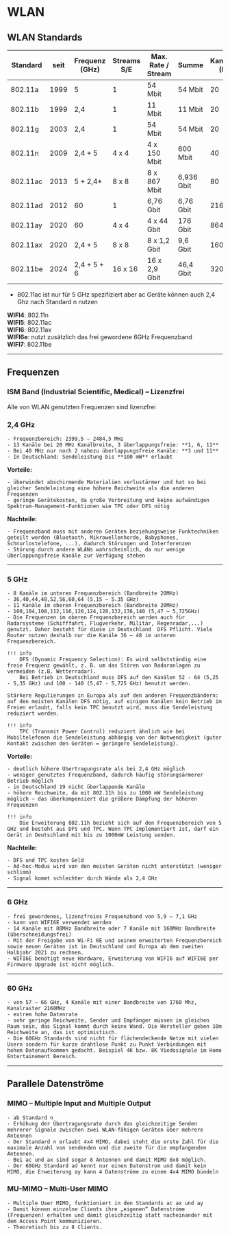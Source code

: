 # WLAN

## WLAN Standards

| Standard   | seit | Frequenz (GHz)   | Streams S/E  | Max. Rate / Stream  | Summe        | Kanalbreite (MHz) |
|------------|------|------------------|--------------|---------------------|--------------|-------------------|
| 802.11a    | 1999 | 5                | 1            | 54 Mbit             | 54 Mbit      | 20                |
| 802.11b    | 1999 | 2,4              | 1            | 11 Mbit             | 11 Mbit      | 20                |
| 802.11g    | 2003 | 2,4              | 1            | 54 Mbit             | 54 Mbit      | 20                |
| 802.11n    | 2009 | 2,4 + 5          | 4 x 4        | 4 x 150 Mbit        | 600 Mbit     | 40                |
| 802.11ac   | 2013 | 5 + 2,4*         | 8 x 8        | 8 x 867 Mbit        | 6,936 Gbit   | 80                |
| 802.11ad   | 2012 | 60               | 1            | 6,76 Gbit           | 6,76 Gbit    | 2160              |
| 802.11ay   | 2020 | 60               | 4 x 4        | 4 x 44 Gbit         | 176 Gbit     | 8640              |
| 802.11ax   | 2020 | 2,4 + 5          | 8 x 8        | 8 x 1,2 Gbit        | 9,6 Gbit     | 160               |
| 802.11be   | 2024 | 2,4 + 5 + 6      | 16 x 16      | 16 x 2,9 Gbit       | 46,4 Gbit    | 320               |

* 802.11ac ist nur für 5 GHz spezifiziert aber ac Geräte können auch 2,4 Ghz nach Standard n nutzen  

**WIFI4**: 802.11n  
**WIFI5**: 802.11ac  
**WIFI6**: 802.11ax  
**WIFI6e**: nutzt zusätzlich das frei gewordene 6GHz Frequenzband  
**WIFI7**: 802.11be

---

## Frequenzen

### ISM Band (Industrial Scientific, Medical) – Lizenzfrei

Alle von WLAN genutzten Frequenzen sind lizenzfrei

### 2,4 GHz

    - Frequenzbereich: 2399,5 – 2484,5 MHz
    - 13 Kanäle bei 20 MHz Kanalbreite, 3 überlappungsfreie: **1, 6, 11**
    - Bei 40 MHz nur noch 2 nahezu überlappungsfreie Kanäle: **3 und 11**
    - In Deutschland: Sendeleistung bis **100 mW** erlaubt

**Vorteile:**

    - überwindet abschirmende Materialien verlustärmer und hat so bei gleicher Sendeleistung eine höhere Reichweite als die anderen Frequenzen
    - geringe Gerätekosten, da große Verbreitung und keine aufwändigen Spektrum-Management-Funktionen wie TPC oder DFS nötig

**Nachteile:**

    - Frequenzband muss mit anderen Geräten beziehungsweise Funktechniken geteilt werden (Bluetooth, Mikrowellenherde, Babyphones, Schnurlostelefone, ...), dadurch Störungen und Interferenzen
    - Störung durch andere WLANs wahrscheinlich, da nur wenige überlappungsfreie Kanäle zur Verfügung stehen

---

### 5 GHz

    - 8 Kanäle im unteren Frequenzbereich (Bandbreite 20MHz)
    - 36,40,44,48,52,56,60,64 (5,15 – 5.35 GHz)
    - 11 Kanäle im oberen Frequenzbereich (Bandbreite 20MHz)
    - 100,104,108,112,116,120,124,128,132,136,140 (5,47 – 5,725GHz)
    - Die Frequenzen im oberen Frequenzbereich werden auch für Radarsysteme (Schifffahrt, Flugverkehr, Militär, Regenradar,...) genutzt. Daher besteht für diese in Deutschland  DFS Pflicht. Viele Router nutzen deshalb nur die Kanäle 36 – 48 im unteren Frequenzbereich.

    !!! info
        DFS (Dynamic Frequency Selection): Es wird selbstständig eine freie Frequenz gewählt, z. B. um das Stören von Radaranlagen zu vermeiden (z.B. Wetterradar).
        Bei Betrieb in Deutschland muss DFS auf den Kanälen 52 - 64 (5,25 - 5,35 GHz) und 100 - 140 (5,47 - 5,725 GHz) benutzt werden.

    Stärkere Regulierungen in Europa als auf den anderen Frequenzbändern: auf den meisten Kanälen DFS nötig, auf einigen Kanälen kein Betrieb im Freien erlaubt, falls kein TPC benutzt wird, muss die Sendeleistung reduziert werden.

    !!! info
        TPC (Transmit Power Control) reduziert ähnlich wie bei Mobiltelefonen die Sendeleistung abhängig von der Notwendigkeit (guter Kontakt zwischen den Geräten = geringere Sendeleistung).

**Vorteile:**

    - deutlich höhere Übertragungsrate als bei 2,4 GHz möglich
    - weniger genutztes Frequenzband, dadurch häufig störungsärmerer Betrieb möglich
    - in Deutschland 19 nicht überlappende Kanäle
    - höhere Reichweite, da mit 802.11h bis zu 1000 mW Sendeleistung möglich – das überkompensiert die größere Dämpfung der höheren Frequenzen

    !!! info
        Die Erweiterung 802.11h bezieht sich auf den Frequenzbereich von 5 GHz und besteht aus DFS und TPC. Wenn TPC implementiert ist, darf ein Gerät in Deutschland mit bis zu 1000mW Leistung senden.

**Nachteile:**

    - DFS und TPC kosten Geld
    - Ad-hoc-Modus wird von den meisten Geräten nicht unterstützt (weniger schlimm)
    - Signal kommt schlechter durch Wände als 2,4 GHz

---

### 6 GHz

    - frei gewordenes, lizenzfreies Frequenzband von 5,9 – 7,1 GHz
    - kann von WIFI6E verwendet werden
    - 14 Kanäle mit 80MHz Bandbreite oder 7 Kanäle mit 160MHz Bandbreite (überschneidungsfrei)
    - Mit der Freigabe von Wi-Fi 6E und seinem erweiterten Frequenzbereich sowie neuen Geräten ist in Deutschland und Europa ab dem zweiten Halbjahr 2021 zu rechnen.
    - WIFI6E benötigt neue Hardware, Erweiterung von WIFI6 auf WIFI6E per Firmware Upgrade ist nicht möglich.

---

### 60 GHz

    - von 57 – 66 GHz, 4 Kanäle mit einer Bandbreite von 1760 Mhz, Kanalraster 2160MHz
    - extrem hohe Datenrate
    - sehr geringe Reichweite, Sender und Empfänger müssen im gleichen Raum sein, das Signal kommt durch keine Wand. Die Hersteller geben 10m Reichweite an, das ist optimistisch.
    - Die 60GHz Standards sind nicht für flächendeckende Netze mit vielen Usern sondern für kurze drahtlose Punkt zu Punkt Verbindungen mit hohem Datenaufkommen gedacht. Beispiel 4K bzw. 8K Viedosignale im Home Entertainement Bereich.

---

## Parallele Datenströme

### MIMO – Multiple Input and Multiple Output

    - ab Standard n
    - Erhöhung der Übertragungsrate durch das gleichzeitige Senden mehrerer Signale zwischen zwei WLAN-fähigen Geräten über mehrere Antennen
    - Der Standard n erlaubt 4x4 MIMO, dabei steht die erste Zahl für die maximale Anzahl von sendenden und die zweite für die empfangenden Antennen.
    - Bei ac und ax sind sogar 8 Antennen und damit MIMO 8x8 möglich.
    - Der 60GHz Standard ad kennt nur einen Datenstrom und damit kein MIMO, die Erweiterung ay kann 4 Datenströme zu einem 4x4 MIMO bündeln

### MU-MIMO – Multi-User MIMO

    - Multiple User MIMO, funktioniert in den Standards ac ax und ay
    - Damit können einzelne Clients ihre „eigenen“ Datenströme (Frequenzen) erhalten und damit gleichzeitig statt nacheinander mit dem Access Point kommunizieren.
    - Theoretisch bis zu 8 Clients.
